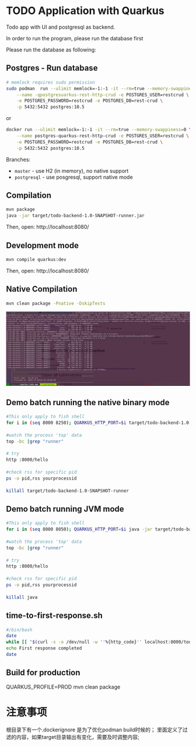 # TODO Application with Quarkus
Todo app with UI and postgresql as backend. 

In order to run the program, please run the database first

Please run the database as following:
## Postgres - Run database
```bash
# memlock requires sudo permission
sudo podman  run --ulimit memlock=-1:-1 -it --rm=true --memory-swappiness=0 \
    --name -qpostgresuarkus-rest-http-crud -e POSTGRES_USER=restcrud \
    -e POSTGRES_PASSWORD=restcrud -e POSTGRES_DB=rest-crud \
    -p 5432:5432 postgres:10.5
```

or

```bash
docker run --ulimit memlock=-1:-1 -it --rm=true --memory-swappiness=0 \
    --name postgres-quarkus-rest-http-crud -e POSTGRES_USER=restcrud \
    -e POSTGRES_PASSWORD=restcrud -e POSTGRES_DB=rest-crud \
    -p 5432:5432 postgres:10.5
```


Branches:

* `master` - use H2 (in memory), no native support
* `postgresql` - use posgresql, support native mode 

## Compilation

```bash
mvn package
java -jar target/todo-backend-1.0-SNAPSHOT-runner.jar
```
Then, open: http://localhost:8080/


## Development mode

```bash
mvn compile quarkus:dev
```
Then, open: http://localhost:8080/


## Native Compilation
```bash
mvn clean package -Pnative -DskipTests
```
![quarkus-native-build-snapshot](quarkus-native-build-snapshot.png)

## Demo batch running the native binary mode
```bash
#This only apply to fish shell
for i in (seq 8000 8250); QUARKUS_HTTP_PORT=$i target/todo-backend-1.0-SNAPSHOT-runner > /tmp/todo-app-$i.log&;end; sh time-to-first-response.sh;

#watch the process 'top' data
top -bc |grep "runner"

# try
http :8000/hello

#check rss for specific pid
ps -o pid,rss yourprocessid

killall target/todo-backend-1.0-SNAPSHOT-runner
```

## Demo batch running JVM mode
```bash
#This only apply to fish shell
for i in (seq 8000 8050); QUARKUS_HTTP_PORT=$i java -jar target/todo-backend-1.0-SNAPSHOT-runner.jar > /tmp/todo-app-$i.log&;end; sh time-to-first-response.sh;

#watch the process 'top' data
top -bc |grep "runner"

# try
http :8000/hello

#check rss for specific pid
ps -o pid,rss yourprocessid

killall java
```

## time-to-first-response.sh
```bash
#/bin/bash
date
while [[ "$(curl -s -o /dev/null -w ''%{http_code}'' localhost:8000/todo.html)" != "200" ]]; do sleep .00001; done
echo First response completed
date
```

## Build for production
QUARKUS_PROFILE=PROD  mvn clean package

# 注意事项
根目录下有一个.dockerignore 是为了优化podman build时候的；
里面定义了过滤的内容，如果target目录输出有变化，需要及时调整内容;


